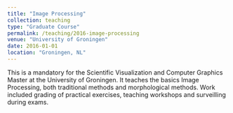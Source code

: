 ```yaml
---
title: "Image Processing"
collection: teaching
type: "Graduate Course"
permalink: /teaching/2016-image-processing
venue: "University of Groningen"
date: 2016-01-01
location: "Groningen, NL"
---
```


This is a mandatory for the Scientific Visualization and Computer Graphics Master at the University of Groningen. It teaches the basics Image Processing, both traditional methods and morphological methods. Work included grading of practical exercises, teaching  workshops and surveilling during exams.
